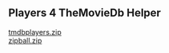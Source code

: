 
## Players 4 TheMovieDb Helper

<a href="tmdbplayers.zip">tmdbplayers.zip</a><br>
<a href="zipball.zip">zipball.zip</a><br>